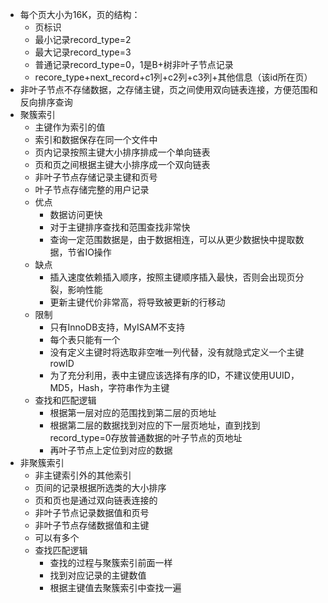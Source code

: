 - 每个页大小为16K，页的结构：
	- 页标识
	- 最小记录record_type=2
	- 最大记录record_type=3
	- 普通记录record_type=0，1是B+树非叶子节点记录
	- recore_type+next_record+c1列+c2列+c3列+其他信息（该id所在页）
- 非叶子节点不存储数据，之存储主键，页之间使用双向链表连接，方便范围和反向排序查询
- 聚簇索引
	- 主键作为索引的值
	- 索引和数据保存在同一个文件中
	- 页内记录按照主键大小排序排成一个单向链表
	- 页和页之间根据主键大小排序成一个双向链表
	- 非叶子节点存储记录主键和页号
	- 叶子节点存储完整的用户记录
	- 优点
		- 数据访问更快
		- 对于主键排序查找和范围查找非常快
		- 查询一定范围数据是，由于数据相连，可以从更少数据快中提取数据，节省IO操作
	- 缺点
		- 插入速度依赖插入顺序，按照主键顺序插入最快，否则会出现页分裂，影响性能
		- 更新主键代价非常高，将导致被更新的行移动
	- 限制
		- 只有InnoDB支持，MyISAM不支持
		- 每个表只能有一个
		- 没有定义主键时将选取非空唯一列代替，没有就隐式定义一个主键rowID
		- 为了充分利用，表中主键应该选择有序的ID，不建议使用UUID，MD5，Hash，字符串作为主键
	- 查找和匹配逻辑
		- 根据第一层对应的范围找到第二层的页地址
		- 根据第二层的数据找到对应的下一层页地址，直到找到record_type=0存放普通数据的叶子节点的页地址
		- 再叶子节点上定位到对应的数据
- 非聚簇索引
	- 非主键索引外的其他索引
	- 页间的记录根据所选类的大小排序
	- 页和页也是通过双向链表连接的
	- 非叶子节点记录数据值和页号
	- 非叶子节点存储数据值和主键
	- 可以有多个
	- 查找匹配逻辑
		- 查找的过程与聚簇索引前面一样
		- 找到对应记录的主键数值
		- 根据主键值去聚簇索引中查找一遍